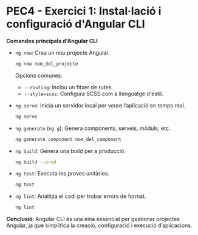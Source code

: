 # PEC4 - Exercici 1: Instal·lació i configuració d'Angular CLI

**Comandes principals d'Angular CLI**

- `ng new`: Crea un nou projecte Angular.
    ```bash
    ng new nom_del_projecte
    ```
    Opcions comunes:
    - `--routing`: Inclou un fitxer de rutes.
    - `--style=scss`: Configura SCSS com a llenguatge d'estil.

- `ng serve`: Inicia un servidor local per veure l’aplicació en temps real.
    ```bash
    ng serve
    ```

- `ng generate` (`ng g`): Genera components, serveis, mòduls, etc.
    ```bash
    ng generate component nom_del_component
    ```

- `ng build`: Genera una build per a producció.
    ```bash
    ng build --prod
    ```

- `ng test`: Executa les proves unitàries.
    ```bash
    ng test
    ```

- `ng lint`: Analitza el codi per trobar errors de format.
    ```bash
    ng lint
    ```

**Conclusió**: Angular CLI és una eina essencial per gestionar projectes Angular, ja que simplifica la creació, configuració i execució d’aplicacions.

